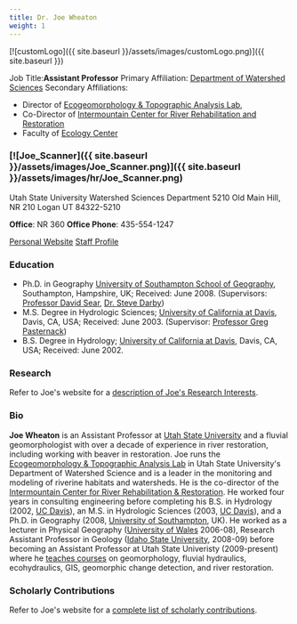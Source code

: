 ```yaml
---
title: Dr. Joe Wheaton
weight: 1
---
```


[![customLogo]({{ site.baseurl }}/assets/images/customLogo.png)]({{ site.baseurl }})

Job Title:**Assistant Professor**
Primary Affiliation: [Department of Watershed Sciences](http://www.cnr.usu.edu/wats)
Secondary Affiliations: 

- Director of [Ecogeomorphology & Topographic Analysis Lab](http://etal.joewheaton.org/a/joewheaton.org/et-al/), 
- Co-Director of [Intermountain Center for River Rehabilitation and Restoration](http://www.cnr.usu.edu/icrrr/)
- Faculty of [Ecology Center](http://www.usu.edu/ecology/)









### [![Joe_Scanner]({{ site.baseurl }}/assets/images/Joe_Scanner.png)]({{ site.baseurl }}/assets/images/hr/Joe_Scanner.png)

Utah State University
Watershed Sciences Department
5210 Old Main Hill, NR 210
Logan UT 84322-5210

**Office**:  NR 360
**Office Phone**: 435-554-1247

[Personal Website](http://joewheaton.org/)
[Staff Profile](http://www.cnr.usu.edu/wats/htm/directory-plugin/memberID=2549)



### Education

- Ph.D. in Geography [University of Southampton School of Geography](http://www.southampton.ac.uk/geography/index.page), Southampton, Hampshire, UK; Received: June 2008. (Supervisors: [Professor David Sear](http://www.southampton.ac.uk/geography/about/staff/ds5.page), [Dr. Steve Darby](http://www.southampton.ac.uk/geography/about/staff/sed.page))
- M.S. Degree in Hydrologic Sciences; [University of California at Davis](http://lawr.ucdavis.edu/student-scene/grad-programs/hydrologic-sciences), Davis, CA, USA; Received: June 2003. (Supervisor: [Professor Greg Pasternack](http://pasternack.ucdavis.edu/))
- B.S. Degree in Hydrology; [University of California at Davis](http://lawr.ucdavis.edu/hyd/index.htm), Davis, CA, USA; Received: June 2002.

### Research

Refer to Joe's website for a [description of Joe's Research Interests](http://www.joewheaton.org/Home/research).

### Bio

**Joe Wheaton** is an Assistant Professor at [Utah State University](http://cnr.usu.edu/wats) and a fluvial geomorphologist with over a decade of experience in river restoration, including working with beaver in restoration. Joe runs the [Ecogeomorphology & Topographic Analysis Lab](http://etal.joewheaton.org/) in Utah State University's Department of Watershed Science and is a leader in the monitoring and modeling of riverine habitats and watersheds. He is the co-director of the [Intermountain Center for River Rehabilitation & Restoration](http://cnr.usu.edu/icrrr/). He worked four years in consulting engineering before completing his B.S. in Hydrology (2002, [UC Davis](http://lawr.ucdavis.edu/)), an M.S. in Hydrologic Sciences (2003, [UC Davis](http://lawr.ucdavis.edu/)), and a Ph.D. in Geography (2008, [University of Southampton](http://www.southampton.ac.uk/geography/), UK). He worked as a lecturer in Physical Geography ([University of Wales](http://www.aber.ac.uk/en/iges/) 2006-08), Research Assistant Professor in Geology ([Idaho State University](http://geology.isu.edu/), 2008-09) before becoming an Assistant Professor at Utah State Univeristy (2009-present) where he [teaches courses](http://www.joewheaton.org/Home/students-teaching/courses) on  geomorphology, fluvial hydraulics, ecohydraulics, GIS, geomorphic change detection, and river restoration. 

### Scholarly Contributions

Refer to Joe's website for a [complete list of scholarly contributions](http://www.joewheaton.org/Home/research/publications). 
